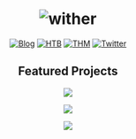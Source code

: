 <div align="center">

# <img src="https://readme-typing-svg.herokuapp.com?font=JetBrains+Mono&size=45&duration=3000&pause=1000&color=00FF41&center=true&vCenter=true&width=280&height=65&lines=wither" alt="wither" />

[![Blog](https://img.shields.io/badge/-Blog-FF5722?style=for-the-badge&logo=blogger&logoColor=white)](https://wither.blog)
[![HTB](https://img.shields.io/badge/-Hack%20The%20Box-111927?style=for-the-badge&logo=hackthebox&logoColor=9FEF00)](https://app.hackthebox.com/profile/wthr)
[![THM](https://img.shields.io/badge/-TryHackMe-212C42?style=for-the-badge&logo=tryhackme&logoColor=white)](https://tryhackme.com/p/wither)
[![Twitter](https://img.shields.io/badge/-Twitter-1DA1F2?style=for-the-badge&logo=twitter&logoColor=white)](https://twitter.com/0xwither)

## Featured Projects

<div align="center">

<!-- Try different GitHub stats service -->
<p align="center">
<a href="https://github.com/wither/ridwalk">
<img src="https://github-readme-stats-sigma-five.vercel.app/api/pin/?username=wither&repo=ridwalk&theme=dark&bg_color=0d1117&title_color=00ff41&text_color=c9d1d9&icon_color=00ff41&border_color=21262d&border_radius=8&cache_seconds=86400" />
</a>
</p>

<p align="center">
<a href="https://github.com/wither/pwninit">
<img src="https://github-readme-stats-sigma-five.vercel.app/api/pin/?username=wither&repo=pwninit&theme=dark&bg_color=0d1117&title_color=00ff41&text_color=c9d1d9&icon_color=00ff41&border_color=21262d&border_radius=8&cache_seconds=86400" />
</a>
</p>

<p align="center">
<a href="https://github.com/wither/kali-build">
<img src="https://github-readme-stats-sigma-five.vercel.app/api/pin/?username=wither&repo=kali-build&theme=dark&bg_color=0d1117&title_color=00ff41&text_color=c9d1d9&icon_color=00ff41&border_color=21262d&border_radius=8&cache_seconds=86400" />
</a>
</p>

</div>

</div>
